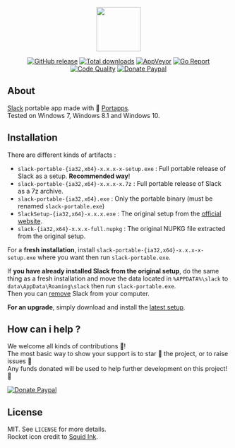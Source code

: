 <p align="center"><a href="https://github.com/portapps/slack-portable" target="_blank"><img width="100" src="https://github.com/portapps/slack-portable/blob/master/res/papp.png"></a></p>

<p align="center">
  <a href="https://github.com/portapps/slack-portable/releases/latest"><img src="https://img.shields.io/github/release/portapps/slack-portable.svg?style=flat-square" alt="GitHub release"></a>
  <a href="https://github.com/portapps/slack-portable/releases/latest"><img src="https://img.shields.io/github/downloads/portapps/slack-portable/total.svg?style=flat-square" alt="Total downloads"></a>
  <a href="https://ci.appveyor.com/project/crazy-max/slack-portable"><img src="https://img.shields.io/appveyor/ci/crazy-max/slack-portable.svg?style=flat-square" alt="AppVeyor"></a>
  <a href="https://goreportcard.com/report/github.com/portapps/slack-portable"><img src="https://goreportcard.com/badge/github.com/portapps/slack-portable?style=flat-square" alt="Go Report"></a>
  <a href="https://www.codacy.com/app/crazy-max/slack-portable"><img src="https://img.shields.io/codacy/grade/8beee2b3463842f6ad27da362666e75c.svg?style=flat-square" alt="Code Quality"></a>
  <a href="https://www.paypal.com/cgi-bin/webscr?cmd=_s-xclick&hosted_button_id=WQD7AQGPDEPSG"><img src="https://img.shields.io/badge/donate-paypal-7057ff.svg?style=flat-square" alt="Donate Paypal"></a>
</p>

## About

[Slack](https://slack.com) portable app made with 🚀 [Portapps](https://github.com/portapps).<br />
Tested on Windows 7, Windows 8.1 and Windows 10.

## Installation

There are different kinds of artifacts :

* `slack-portable-{ia32,x64}-x.x.x-x-setup.exe` : Full portable release of Slack as a setup. **Recommended way**!
* `slack-portable-{ia32,x64}-x.x.x-x.7z` : Full portable release of Slack as a 7z archive.
* `slack-portable-{ia32,x64}.exe` : Only the portable binary (must be renamed `slack-portable.exe`)
* `SlackSetup-{ia32,x64}-x.x.x.exe` : The original setup from the [official website](https://slack.com/downloads/windows).
* `slack-{ia32,x64}-x.x.x-full.nupkg` : The original NUPKG file extracted from the original setup.

For a **fresh installation**, install `slack-portable-{ia32,x64}-x.x.x-x-setup.exe` where you want then run `slack-portable.exe`.

If **you have already installed Slack from the original setup**, do the same thing as a fresh installation and move the data located in `%APPDATA%\slack` to `data\AppData\Roaming\slack` then run `slack-portable.exe`.<br />
Then you can [remove](https://support.microsoft.com/en-us/instantanswers/ce7ba88b-4e95-4354-b807-35732db36c4d/repair-or-remove-programs) Slack from your computer.

**For an upgrade**, simply download and install the [latest setup](https://github.com/portapps/slack-portable/releases/latest).

## How can i help ?

We welcome all kinds of contributions :raised_hands:!<br />
The most basic way to show your support is to star :star2: the project, or to raise issues :speech_balloon:<br />
Any funds donated will be used to help further development on this project! :gift_heart:

[![Donate Paypal](https://raw.githubusercontent.com/portapps/portapps/master/res/paypal.png)](https://www.paypal.com/cgi-bin/webscr?cmd=_s-xclick&hosted_button_id=WQD7AQGPDEPSG)

## License

MIT. See `LICENSE` for more details.<br />
Rocket icon credit to [Squid Ink](http://thesquid.ink).
